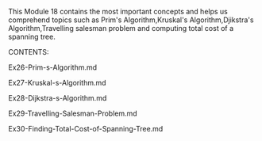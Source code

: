 This Module 18 contains the most important concepts and helps us comprehend topics such as Prim's Algorithm,Kruskal's Algorithm,Djikstra's Algorithm,Travelling salesman problem and computing total cost of a spanning tree.

CONTENTS:

Ex26-Prim-s-Algorithm.md

Ex27-Kruskal-s-Algorithm.md

Ex28-Dijkstra-s-Algorithm.md

Ex29-Travelling-Salesman-Problem.md

Ex30-Finding-Total-Cost-of-Spanning-Tree.md
